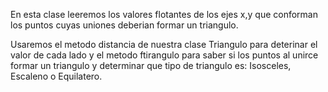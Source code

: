 En esta clase leeremos los valores flotantes de los ejes x,y que conforman los puntos cuyas uniones deberian formar un
triangulo.

Usaremos el metodo distancia de nuestra clase Triangulo para deterinar el valor de cada lado y el metodo ftirangulo para 
saber si los puntos al unirce formar un triangulo y determinar que tipo de triangulo es: Isosceles, Escaleno o Equilatero.
 
